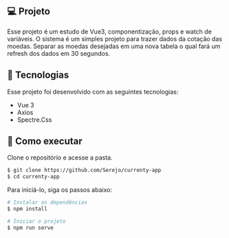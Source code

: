 ## 💻 Projeto

Esse projeto é um estudo de Vue3, componentização, props e watch de variáveis. O sistema é um simples projeto para trazer dados da cotação das moedas. Separar as moedas desejadas em uma nova tabela o qual fará um refresh dos dados em 30 segundos.

## 🧪 Tecnologias

Esse projeto foi desenvolvido com as seguintes tecnologias:

- Vue 3
- Axios
- Spectre.Css

## 🚀 Como executar

Clone o repositório e acesse a pasta.

```bash
$ git clone https://github.com/Serejo/currenty-app
$ cd currenty-app
```

Para iniciá-lo, siga os passos abaixo:

```bash
# Instalar as dependências
$ npm install

# Iniciar o projeto
$ npm run serve
```
